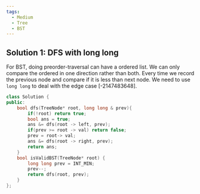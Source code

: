 ```yaml
---
tags:
  - Medium
  - Tree
  - BST
---
```



## Solution 1: DFS with long long

For BST, doing preorder-traversal can have a ordered list. We can only compare the ordered in one direction rather than both. Every time we record the previous node and compare if it is less than next node. We need to use `long long` to deal with the edge case [-2147483648].

```cpp hl_lines="13"
class Solution {
public:
    bool dfs(TreeNode* root, long long & prev){
        if(!root) return true;
        bool ans = true;
        ans &= dfs(root -> left, prev);
        if(prev >= root -> val) return false;
        prev = root-> val;
        ans &= dfs(root -> right, prev);
        return ans;
    }
    bool isValidBST(TreeNode* root) {
        long long prev = INT_MIN;
        prev--;
        return dfs(root, prev);
    }
};
```